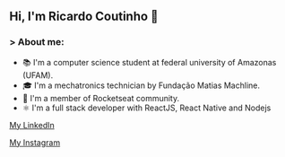 <h2>Hi, I'm Ricardo Coutinho 👋</h2>
<h3> > About me: </h3>

- 📚 I'm a computer science student at federal university of Amazonas (UFAM).
- 🎓 I'm a mechatronics technician by Fundação Matias Machline.
- 🚀 I'm a member of Rocketseat community.
- ⚛️ I'm a full stack developer with ReactJS, React Native and Nodejs

<a href="https://www.linkedin.com/in/rcout1nho/" >My LinkedIn</a>

<a href="https://www.instagram.com/r.cout1nho/" >My Instagram</a>
